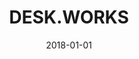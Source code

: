 ---
layout: site
title: "DESK.WORKS"
date: 2018-01-01
categories: [community]
version: 4.4.6
major: 4
minor: 4
patch: 6
slug: desk.works
link: https://desk.works/
submitter: lpolepeddi
permalink: /sites/:slug
---